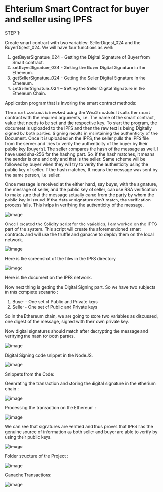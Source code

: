 # Ehterium Smart Contract for buyer and seller using IPFS 
STEP 1:

Create smart contract with two variables: SellerDigest_024 and the
BuyerDigest_024. We will have four functions as well:

1.	getBuyerSignature_024 - Getting the Digital Signature of Buyer from Smart contract.
2.	setBuyerSignature_024 - Setting the Buyer Digital Signature in the Ethereum.
3.	getSellerSignature_024 - Getting the Seller Digital Signature in the Ethereum.
4.	setSellerSignature_024 – Setting the Seller Digital Signature in the Ethereum Chain.

Application program that is invoking the smart contract methods:

The smart contract is invoked using the Web3 module. It calls the smart contract with the required arguments, i.e. The name of the smart contract, value that needs to be set and the respective key. To start the program, the document is uploaded to the IPFS and then the raw text is being Digitally signed by both parties. Signing results in maintaining the authenticity of the Document.
Once it is uploaded on the IPFS, the seller pulls the IPFS file from the server and tries to verify the authenticity of the buyer by their public key [buyer’s]. The seller compares the hash of the message as well. I have used sha-256 for the hashing part. So, if the hash matches, it means the sender is one and only and that is the seller. Same scheme will be followed by buyer when they will try to verify the authenticity using the public key of seller. If the hash matches, It means the message was sent by the same person, i.e. seller.

Once message is received at the either hand, say buyer, with the signature, the message of seller, and the public key of seller, can use RSA verification to make sure that the message actually came from the party by whom the public key is issued. If the data or signature don’t match, the verification process fails. This helps in verifying the authenticity of the message.
 
![image](https://user-images.githubusercontent.com/15349623/184539922-b0a74967-f304-4f82-a2e2-3985a58a8516.png)

 


Once I created the Solidity script for the variables, I am worked on the IPFS part of the system. This script will create the aforementioned smart contracts and will use the truffle and ganache to deploy them on the local network.

 ![image](https://user-images.githubusercontent.com/15349623/184539934-d9154cce-1488-4a9c-be10-ff4dc88126ea.png)

Here is the screenshot of the files in the IPFS directory.

![image](https://user-images.githubusercontent.com/15349623/184539946-5c62cd28-5c0f-4c79-bba5-78c735ba1605.png)

Here is the document on the IPFS network.

 
Now next thing is getting the Digital Signing part. So we have two subjects in this complete scenario :
1.	Buyer - One set of Public and Private keys
2.	Seller - One set of Public and Private keys


So in the Ethereum chain, we are going to store two variables as discussed, one digest of the message, signed with their own private key.

Now digital signatures should match after decrypting the message and verifying the hash for both parties.

 ![image](https://user-images.githubusercontent.com/15349623/184539958-317134b2-87b7-44b6-9f04-b62e4ebca3e2.png)



Digital Signing code snippet in the NodeJS.

 ![image](https://user-images.githubusercontent.com/15349623/184539966-1b2ed00f-ae11-466b-b4be-f441d64a7d50.png)

 




Snippets from the Code:

Geenrating the transaction and storing the digital signature in the etherium chain :

![image](https://user-images.githubusercontent.com/15349623/184539974-b3ca2f18-75c2-4d24-a621-2e5b9496f11a.png)


Processing the transaction on the Ethereum :

 ![image](https://user-images.githubusercontent.com/15349623/184539979-37a59367-a34c-4f0f-bb93-8465ec1e469e.png)


We can see that signatures are verified and thus proves that IPFS has the genuine source of information as both seller and buyer are able to verify by using their public keys.

![image](https://user-images.githubusercontent.com/15349623/184539985-c432d1d2-4f41-4556-81c3-1065654bcb5f.png)


Folder structure of the Project :
 
![image](https://user-images.githubusercontent.com/15349623/184539990-847510f6-edb9-4651-aa15-eaaf1cfb024f.png)

 


Ganache Transactions:

![image](https://user-images.githubusercontent.com/15349623/184539994-14532caa-0bb1-4df6-86cd-224c67a587f1.png)

